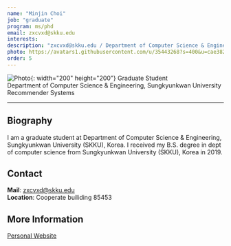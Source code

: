 ```yaml
---
name: "Minjin Choi"
job: "graduate"
program: ms/phd
email: zxcvxd@skku.edu
interests:
description: "zxcvxd@skku.edu / Department of Computer Science & Engineering"
photo: https://avatars1.githubusercontent.com/u/35443268?s=400&u=cae382bd104118fcf828d83be1e288927cc052d4&v=4
order: 5
---
```


![Photo](https://avatars1.githubusercontent.com/u/35443268?s=400&u=cae382bd104118fcf828d83be1e288927cc052d4&v=4){: width="200" height="200"}
Graduate Student<br>Department of Computer Science & Engineering, Sungkyunkwan University<br>Recommender Systems

<!-- If you have a photo, then write that url in (). Photo can be anything with 200x200 size. -->

<hr>

## Biography
I am a graduate student at Department of Computer Science & Engineering, Sungkyunkwan University (SKKU), Korea.  I received my B.S. degree in dept of computer science from Sungkyunkwan University (SKKU), Korea in 2019.<!-- Write your own biography contents. -->

## Contact
**Mail**: zxcvxd@skku.edu <!-- Write your own email address -->
<br>
**Location**: Cooperate builiding 85453 <!-- 85453 or your location address -->

## More Information
[Personal Website](https://github.com/jin530)

<!-- If you have some personal websites, then write the url here. -->
<!-- If you don't have them, then remove a line '[Persoal Website](--Fill--)' -->
